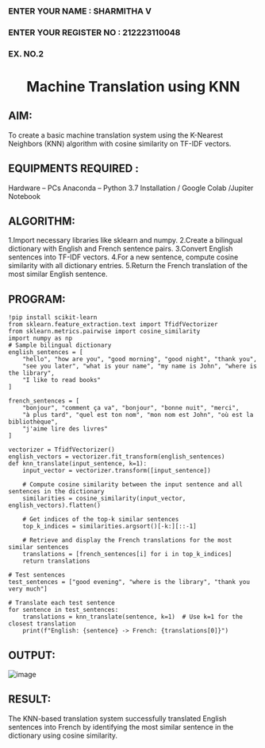 <H3>ENTER YOUR NAME : SHARMITHA V</H3>
<H3>ENTER YOUR REGISTER NO : 212223110048</H3>
<H3>EX. NO.2</H3>
<H1 ALIGN =CENTER> Machine Translation using KNN</H1>

## AIM:
To create a basic machine translation system using the K-Nearest Neighbors (KNN) algorithm with cosine similarity on TF-IDF vectors.

## EQUIPMENTS REQUIRED :
Hardware – PCs
Anaconda – Python 3.7 Installation / Google Colab /Jupiter Notebook

## ALGORITHM:

1.Import necessary libraries like sklearn and numpy.
2.Create a bilingual dictionary with English and French sentence pairs.
3.Convert English sentences into TF-IDF vectors.
4.For a new sentence, compute cosine similarity with all dictionary entries.
5.Return the French translation of the most similar English sentence.

##  PROGRAM:
~~~
!pip install scikit-learn
from sklearn.feature_extraction.text import TfidfVectorizer
from sklearn.metrics.pairwise import cosine_similarity
import numpy as np
# Sample bilingual dictionary
english_sentences = [
    "hello", "how are you", "good morning", "good night", "thank you",
    "see you later", "what is your name", "my name is John", "where is the library",
    "I like to read books"
]

french_sentences = [
    "bonjour", "comment ça va", "bonjour", "bonne nuit", "merci",
    "à plus tard", "quel est ton nom", "mon nom est John", "où est la bibliothèque",
    "j'aime lire des livres"
]

vectorizer = TfidfVectorizer()
english_vectors = vectorizer.fit_transform(english_sentences)
def knn_translate(input_sentence, k=1):
    input_vector = vectorizer.transform([input_sentence])

    # Compute cosine similarity between the input sentence and all sentences in the dictionary
    similarities = cosine_similarity(input_vector, english_vectors).flatten()

    # Get indices of the top-k similar sentences
    top_k_indices = similarities.argsort()[-k:][::-1]

    # Retrieve and display the French translations for the most similar sentences
    translations = [french_sentences[i] for i in top_k_indices]
    return translations

# Test sentences
test_sentences = ["good evening", "where is the library", "thank you very much"]

# Translate each test sentence
for sentence in test_sentences:
    translations = knn_translate(sentence, k=1)  # Use k=1 for the closest translation
    print(f"English: {sentence} -> French: {translations[0]}")

~~~
## OUTPUT:
![image](https://github.com/user-attachments/assets/bf13eceb-e88a-479f-8012-64ea05abb5b7)

## RESULT:

The KNN-based translation system successfully translated English sentences into French by identifying the most similar sentence in the dictionary using cosine similarity.

